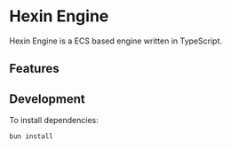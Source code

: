 # Hexin Engine

Hexin Engine is a ECS based engine written in TypeScript.

## Features

## Development

To install dependencies:

```bash
bun install
```
